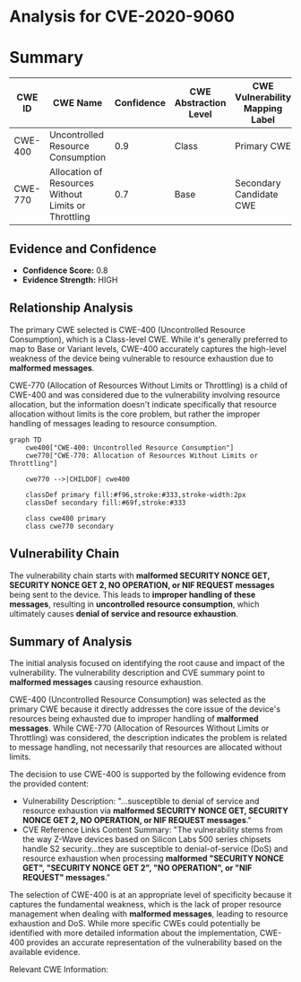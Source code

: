 # Analysis for CVE-2020-9060

# Summary
| CWE ID | CWE Name | Confidence | CWE Abstraction Level | CWE Vulnerability Mapping Label | CWE-Vulnerability Mapping Notes |
|---|---|---|---|---|---|
| CWE-400 | Uncontrolled Resource Consumption | 0.9 | Class | Primary CWE | Allowed-with-Review |
| CWE-770 | Allocation of Resources Without Limits or Throttling | 0.7 | Base | Secondary Candidate CWE | Allowed |

## Evidence and Confidence

*   **Confidence Score:** 0.8
*   **Evidence Strength:** HIGH

## Relationship Analysis
The primary CWE selected is CWE-400 (Uncontrolled Resource Consumption), which is a Class-level CWE. While it's generally preferred to map to Base or Variant levels, CWE-400 accurately captures the high-level weakness of the device being vulnerable to resource exhaustion due to **malformed messages**.

CWE-770 (Allocation of Resources Without Limits or Throttling) is a child of CWE-400 and was considered due to the vulnerability involving resource allocation, but the information doesn't indicate specifically that resource allocation without limits is the core problem, but rather the improper handling of messages leading to resource consumption.

```mermaid
graph TD
    cwe400["CWE-400: Uncontrolled Resource Consumption"]
    cwe770["CWE-770: Allocation of Resources Without Limits or Throttling"]
    
    cwe770 -->|CHILDOF| cwe400
    
    classDef primary fill:#f96,stroke:#333,stroke-width:2px
    classDef secondary fill:#69f,stroke:#333
    
    class cwe400 primary
    class cwe770 secondary
```

## Vulnerability Chain
The vulnerability chain starts with **malformed SECURITY NONCE GET, SECURITY NONCE GET 2, NO OPERATION, or NIF REQUEST messages** being sent to the device. This leads to **improper handling of these messages**, resulting in **uncontrolled resource consumption**, which ultimately causes **denial of service and resource exhaustion**.

## Summary of Analysis
The initial analysis focused on identifying the root cause and impact of the vulnerability. The vulnerability description and CVE summary point to **malformed messages** causing resource exhaustion.

CWE-400 (Uncontrolled Resource Consumption) was selected as the primary CWE because it directly addresses the core issue of the device's resources being exhausted due to improper handling of **malformed messages**. While CWE-770 (Allocation of Resources Without Limits or Throttling) was considered, the description indicates the problem is related to message handling, not necessarily that resources are allocated without limits.

The decision to use CWE-400 is supported by the following evidence from the provided content:

*   Vulnerability Description: "...susceptible to denial of service and resource exhaustion via **malformed SECURITY NONCE GET, SECURITY NONCE GET 2, NO OPERATION, or NIF REQUEST messages**."
*   CVE Reference Links Content Summary: "The vulnerability stems from the way Z-Wave devices based on Silicon Labs 500 series chipsets handle S2 security...they are susceptible to denial-of-service (DoS) and resource exhaustion when processing **malformed "SECURITY NONCE GET", "SECURITY NONCE GET 2", "NO OPERATION", or "NIF REQUEST" messages**."

The selection of CWE-400 is at an appropriate level of specificity because it captures the fundamental weakness, which is the lack of proper resource management when dealing with **malformed messages**, leading to resource exhaustion and DoS. While more specific CWEs could potentially be identified with more detailed information about the implementation, CWE-400 provides an accurate representation of the vulnerability based on the available evidence.

Relevant CWE Information: